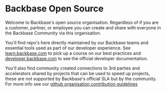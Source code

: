 # Backbase Open Source

Welcome to Backbase's open source organisation. Regardless of if you are a customer, partner, or employee you can create and share with everyone in the Backbase Community via this organisation.

You'll find repo's here directly maintained by our Backbase teams and essential tools used as part of our developer experience. See [learn.backbase.com](https://learn.backbase.com) to pick up a course on our best practices and [developer.backbase.com](https://developer.backbase.com/) to see the official developer documentation.

You'll also find community created connections to 3rd parties and accelerators shared by projects that can be used to speed up projects, these are not supported by Backbase's official SLA but by the community. For more info see our [github organisation contribution guidelines](https://github.com/Backbase/.github/blob/main/CONTRIBUTING.md)
